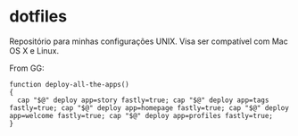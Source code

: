# dotfiles
Repositório para minhas configurações UNIX. Visa ser compatível com Mac OS X e Linux.

From GG:

```
function deploy-all-the-apps()
{
  cap "$@" deploy app=story fastly=true; cap "$@" deploy app=tags fastly=true; cap "$@" deploy app=homepage fastly=true; cap "$@" deploy app=welcome fastly=true; cap "$@" deploy app=profiles fastly=true;
}
```
